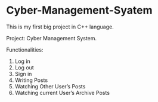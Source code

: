 # Cyber-Management-Syatem
This is my first big project in C++ language.

Project:
Cyber Management System.

Functionalities:
1. Log in
2. Log out
3. Sign in
4. Writing Posts
5. Watching Other User’s Posts
6. Watching current User’s Archive Posts
